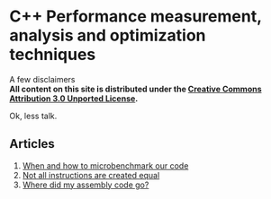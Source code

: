 # C++ Performance measurement, analysis and optimization techniques

A few disclaimers <br>
**All content on this site is distributed under the [Creative Commons Attribution 3.0 Unported License](http://creativecommons.org/licenses/by/3.0/deed.en_US).**

Ok, less talk.

## Articles

1. [When and how to microbenchmark our code](posts/microbench-01.md)
2. [Not all instructions are created equal](posts/instructions-01.md)
3. [Where did my assembly code go?](posts/processor-ports-01.md)